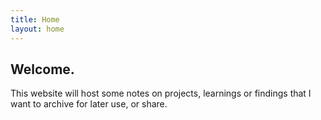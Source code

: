 ```yaml
---
title: Home
layout: home
---
```


## Welcome.

This website will host some notes on projects, learnings or findings that I want to archive for later use, or share.